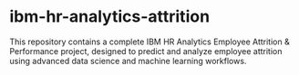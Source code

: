 # ibm-hr-analytics-attrition
This repository contains a complete IBM HR Analytics Employee Attrition &amp; Performance project, designed to predict and analyze employee attrition using advanced data science and machine learning workflows.
